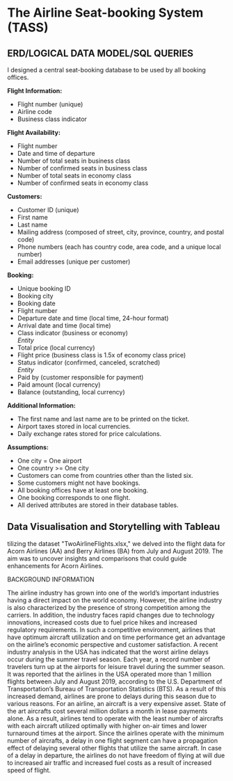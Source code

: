 # The Airline Seat-booking System (TASS)
## ERD/LOGICAL DATA MODEL/SQL QUERIES
I designed a central seat-booking database to be used by all booking offices.

**Flight Information:**
- Flight number (unique)
- Airline code
- Business class indicator

**Flight Availability:**
- Flight number
- Date and time of departure
- Number of total seats in business class
- Number of confirmed seats in business class
- Number of total seats in economy class
- Number of confirmed seats in economy class

**Customers:**
- Customer ID (unique)
- First name
- Last name
- Mailing address (composed of street, city, province, country, and postal code)
- Phone numbers (each has country code, area code, and a unique local number)
- Email addresses (unique per customer)

**Booking:**
- Unique booking ID
- Booking city
- Booking date
- Flight number
- Departure date and time (local time, 24-hour format)
- Arrival date and time (local time)
- Class indicator (business or economy)  
  _Entity_
- Total price (local currency)
- Flight price (business class is 1.5x of economy class price)
- Status indicator (confirmed, canceled, scratched)  
  _Entity_
- Paid by (customer responsible for payment)
- Paid amount (local currency)
- Balance (outstanding, local currency)

**Additional Information:**
- The first name and last name are to be printed on the ticket.
- Airport taxes stored in local currencies.
- Daily exchange rates stored for price calculations.

**Assumptions:**
- One city = One airport
- One country >= One city
- Customers can come from countries other than the listed six.
- Some customers might not have bookings.
- All booking offices have at least one booking.
- One booking corresponds to one flight.
- All derived attributes are stored in their database tables.
## Data Visualisation and Storytelling with Tableau
tilizing the dataset "TwoAirlineFlights.xlsx," we delved into the flight data for Acorn Airlines (AA) and Berry Airlines (BA) from July and August 2019. The aim was to uncover insights and comparisons that could guide enhancements for Acorn Airlines.

BACKGROUND INFORMATION

The airline industry has grown into one of the world’s important industries having a direct impact on the world economy. However, the airline industry is also characterized by the presence of strong competition among the carriers. In addition, the industry faces rapid changes due to technology innovations, increased costs due to fuel price hikes and increased regulatory requirements. In such a competitive environment, airlines that have optimum aircraft utilization and on time performance get an advantage on the airline’s economic perspective and customer satisfaction.
A recent industry analysis in the USA has indicated that the worst airline delays occur during the summer travel season. Each year, a record number of travelers turn up at the airports for leisure travel during the summer season. It was reported that the airlines in the USA operated more than 1 million flights between July and August 2019, according to the U.S. Department of Transportation’s Bureau of Transportation Statistics (BTS). As a result of this increased demand, airlines are prone to delays during this season due to various reasons.
For an airline, an aircraft is a very expensive asset. State of the art aircrafts cost several million dollars a month in lease payments alone. As a result, airlines tend to operate with the least number of aircrafts with each aircraft utilized optimally with higher on-air times and lower turnaround times at the airport. Since the airlines operate with the minimum number of aircrafts, a delay in one flight segment can have a propagation effect of delaying several other flights that utilize the same aircraft. In case of a delay in departure, the airlines do not have freedom of flying at will due to increased air traffic and increased fuel costs as a result of increased speed of flight.

